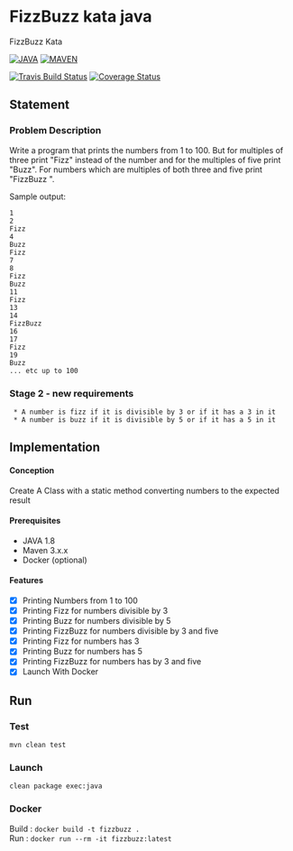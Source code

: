 # FizzBuzz kata java
FizzBuzz Kata

[![JAVA][java-badge]][java]
[![MAVEN][maven-badge]][maven]

[![Travis Build Status][build-badge]][build]
[![Coverage Status][coverage-badge]][coverage]

## Statement

### Problem Description

Write a program that prints the numbers from 1 to 100. But for multiples
of three print "Fizz" instead of the number and for the multiples of
five print "Buzz". For numbers which are multiples of both three and
five print "FizzBuzz ".

Sample output:

    1
    2
    Fizz
    4
    Buzz
    Fizz
    7
    8
    Fizz
    Buzz
    11
    Fizz
    13
    14
    FizzBuzz
    16
    17
    Fizz
    19
    Buzz
    ... etc up to 100

### Stage 2 - new requirements

     * A number is fizz if it is divisible by 3 or if it has a 3 in it
     * A number is buzz if it is divisible by 5 or if it has a 5 in it

## Implementation

#### Conception

Create A Class with a static method converting numbers to the expected result

#### Prerequisites

- JAVA 1.8
- Maven 3.x.x
- Docker (optional)

#### Features

- [x] Printing Numbers from 1 to 100
- [x] Printing Fizz for numbers divisible by 3
- [x] Printing Buzz for numbers divisible by 5
- [x] Printing FizzBuzz for numbers divisible by 3 and five
- [x] Printing Fizz for numbers has 3
- [x] Printing Buzz for numbers has 5
- [x] Printing FizzBuzz for numbers has by 3 and five
- [x] Launch With Docker

## Run

### Test
    mvn clean test

### Launch
    clean package exec:java

### Docker

Build : `docker build -t fizzbuzz .` \
Run :  `docker run --rm -it fizzbuzz:latest`

[java-badge]: https://img.shields.io/badge/java-v1.8-red.svg
[java]: https://www.java.com/fr/download/
[maven-badge]: https://img.shields.io/badge/maven-v3.8.0-orange.svg
[maven]: https://maven.apache.org
[build-badge]: https://travis-ci.org/segtio/fizzbuzz-kata-java.svg?branch=master
[build]: https://travis-ci.org/segtio/fizzbuzz-kata-java
[coverage-badge]: https://coveralls.io/repos/github/segtio/fizzbuzz-kata-java/badge.svg?branch=master
[coverage]: https://coveralls.io/github/segtio/fizzbuzz-kata-java?branch=master